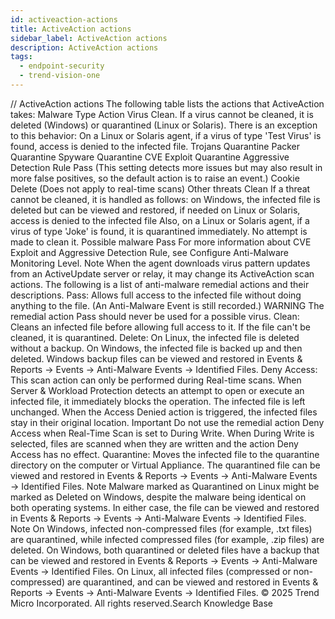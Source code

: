 ```yaml
---
id: activeaction-actions
title: ActiveAction actions
sidebar_label: ActiveAction actions
description: ActiveAction actions
tags:
  - endpoint-security
  - trend-vision-one
---
```


/*<![CDATA[*/ $('#title').html($('meta[name=map-description]').attr('content')); /*]]>*/ ActiveAction actions The following table lists the actions that ActiveAction takes: Malware Type Action Virus Clean. If a virus cannot be cleaned, it is deleted (Windows) or quarantined (Linux or Solaris). There is an exception to this behavior: On a Linux or Solaris agent, if a virus of type 'Test Virus' is found, access is denied to the infected file. Trojans Quarantine Packer Quarantine Spyware Quarantine CVE Exploit Quarantine Aggressive Detection Rule Pass (This setting detects more issues but may also result in more false positives, so the default action is to raise an event.) Cookie Delete (Does not apply to real-time scans) Other threats Clean If a threat cannot be cleaned, it is handled as follows: on Windows, the infected file is deleted but can be viewed and restored, if needed on Linux or Solaris, access is denied to the infected file Also, on a Linux or Solaris agent, if a virus of type 'Joke' is found, it is quarantined immediately. No attempt is made to clean it. Possible malware Pass For more information about CVE Exploit and Aggressive Detection Rule, see Configure Anti-Malware Monitoring Level. Note When the agent downloads virus pattern updates from an ActiveUpdate server or relay, it may change its ActiveAction scan actions. The following is a list of anti-malware remedial actions and their descriptions. Pass: Allows full access to the infected file without doing anything to the file. (An Anti-Malware Event is still recorded.) WARNING The remedial action Pass should never be used for a possible virus. Clean: Cleans an infected file before allowing full access to it. If the file can't be cleaned, it is quarantined. Delete: On Linux, the infected file is deleted without a backup. On Windows, the infected file is backed up and then deleted. Windows backup files can be viewed and restored in Events & Reports → Events → Anti-Malware Events → Identified Files. Deny Access: This scan action can only be performed during Real-time scans. When Server & Workload Protection detects an attempt to open or execute an infected file, it immediately blocks the operation. The infected file is left unchanged. When the Access Denied action is triggered, the infected files stay in their original location. Important Do not use the remedial action Deny Access when Real-Time Scan is set to During Write. When During Write is selected, files are scanned when they are written and the action Deny Access has no effect. Quarantine: Moves the infected file to the quarantine directory on the computer or Virtual Appliance. The quarantined file can be viewed and restored in Events & Reports → Events → Anti-Malware Events → Identified Files. Note Malware marked as Quarantined on Linux might be marked as Deleted on Windows, despite the malware being identical on both operating systems. In either case, the file can be viewed and restored in Events & Reports → Events → Anti-Malware Events → Identified Files. Note On Windows, infected non-compressed files (for example, .txt files) are quarantined, while infected compressed files (for example, .zip files) are deleted. On Windows, both quarantined or deleted files have a backup that can be viewed and restored in Events & Reports → Events → Anti-Malware Events → Identified Files. On Linux, all infected files (compressed or non-compressed) are quarantined, and can be viewed and restored in Events & Reports → Events → Anti-Malware Events → Identified Files. © 2025 Trend Micro Incorporated. All rights reserved.Search Knowledge Base